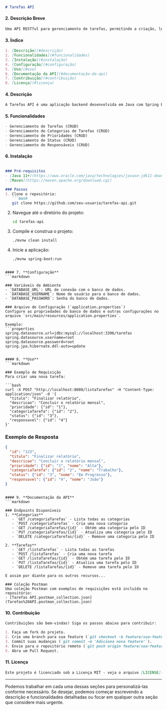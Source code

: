 
```markdown
# Tarefas API
```

#### 2. **Descrição Breve**
```markdown
Uma API RESTful para gerenciamento de tarefas, permitindo a criação, leitura, atualização e exclusão de tarefas, com suporte a categorias, prioridades, status e responsáveis.
```

#### 3. **Índice**
```markdown
1. [Descrição](#descrição)
2. [Funcionalidades](#funcionalidades)
3. [Instalação](#instalação)
4. [Configuração](#configuração)
5. [Uso](#uso)
6. [Documentação da API](#documentação-da-api)
7. [Contribuição](#contribuição)
8. [Licença](#licença)
```

#### 4. **Descrição**
```markdown
A Tarefas API é uma aplicação backend desenvolvida em Java com Spring Boot, que fornece endpoints para gerenciar tarefas, suas categorias, prioridades, status, e responsáveis. Esta API pode ser integrada em aplicações maiores para fornecer funcionalidades de gestão de tarefas de forma eficiente e escalável.
```

#### 5. **Funcionalidades**
```markdown
- Gerenciamento de Tarefas (CRUD)
- Gerenciamento de Categorias de Tarefas (CRUD)
- Gerenciamento de Prioridades (CRUD)
- Gerenciamento de Status (CRUD)
- Gerenciamento de Responsáveis (CRUD)
```

#### 6. **Instalação**
```markdown

### Pré-requisitos
- [Java 11+](https://www.oracle.com/java/technologies/javase-jdk11-downloads.html)
- [Maven](https://maven.apache.org/download.cgi)

### Passos
1. Clone o repositório:
   ```bash
   git clone https://github.com/seu-usuario/tarefas-api.git
   ```
2. Navegue até o diretório do projeto:
   ```bash
   cd tarefas-api
   ```
3. Compile e construa o projeto:
   ```bash
   ./mvnw clean install
   ```
4. Inicie a aplicação:
   ```bash
   ./mvnw spring-boot:run
   ```
```

#### 7. **Configuração**
```markdown

### Variáveis de Ambiente
- `DATABASE_URL`: URL de conexão com o banco de dados.
- `DATABASE_USERNAME`: Nome de usuário para o banco de dados.
- `DATABASE_PASSWORD`: Senha do banco de dados.

### Arquivo de Configuração (`application.properties`)
Configure as propriedades do banco de dados e outras configurações no arquivo `src/main/resources/application.properties`.

Exemplo:
```properties
spring.datasource.url=jdbc:mysql://localhost:3306/tarefas
spring.datasource.username=root
spring.datasource.password=root
spring.jpa.hibernate.ddl-auto=update
```
```

#### 8. **Uso**
```markdown

### Exemplo de Requisição
Para criar uma nova tarefa:

```bash
curl -X POST "http://localhost:8080/listaTarefas" -H "Content-Type: application/json" -d '{
  "titulo": "Finalizar relatório",
  "descricao": "Concluir o relatório mensal",
  "prioridade": {"id": "1"},
  "categoriaTarefa": {"id": "2"},
  "status": {"id": "3"},
  "responsavel": {"id": "4"}
}'
```

### Exemplo de Resposta
```json
{
  "id": "123",
  "titulo": "Finalizar relatório",
  "descricao": "Concluir o relatório mensal",
  "prioridade": {"id": "1", "nome": "Alta"},
  "categoriaTarefa": {"id": "2", "nome": "Trabalho"},
  "status": {"id": "3", "nome": "Em Progresso"},
  "responsavel": {"id": "4", "nome": "João"}
}
```
```

#### 9. **Documentação da API**
```markdown

### Endpoints Disponíveis
1. **Categorias**
   - `GET /categoriaTarefas` - Lista todas as categorias
   - `POST /categoriaTarefas` - Cria uma nova categoria
   - `GET /categoriaTarefas/{id}` - Obtém uma categoria pelo ID
   - `PUT /categoriaTarefas/{id}` - Atualiza uma categoria pelo ID
   - `DELETE /categoriaTarefas/{id}` - Remove uma categoria pelo ID

2. **Tarefas**
   - `GET /listaTarefas` - Lista todas as tarefas
   - `POST /listaTarefas` - Cria uma nova tarefa
   - `GET /listaTarefas/{id}` - Obtém uma tarefa pelo ID
   - `PUT /listaTarefas/{id}` - Atualiza uma tarefa pelo ID
   - `DELETE /listaTarefas/{id}` - Remove uma tarefa pelo ID

E assim por diante para os outros recursos...

### Coleção Postman
Uma coleção Postman com exemplos de requisições está incluída no repositório:
- [Tarefas API.postman_collection.json](Tarefas%20API.postman_collection.json)
```

#### 10. **Contribuição**
```markdown
Contribuições são bem-vindas! Siga os passos abaixo para contribuir:

1. Faça um fork do projeto.
2. Crie uma branch para sua feature (`git checkout -b feature/sua-feature`).
3. Commit suas mudanças (`git commit -m 'Adiciona nova feature'`).
4. Envie para o repositório remoto (`git push origin feature/sua-feature`).
5. Abra um Pull Request.
```

#### 11. **Licença**
```markdown
Este projeto é licenciado sob a Licença MIT - veja o arquivo [LICENSE](LICENSE) para mais detalhes.
```

---

Podemos trabalhar em cada uma dessas seções para personalizá-las conforme necessário. Se desejar, podemos começar escrevendo a descrição e funcionalidades detalhadas ou focar em qualquer outra seção que considere mais urgente.